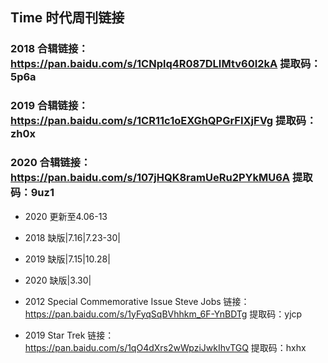 ## Time 时代周刊链接

### 2018 合辑链接：https://pan.baidu.com/s/1CNplq4R087DLIMtv60I2kA 提取码：5p6a
### 2019 合辑链接：https://pan.baidu.com/s/1CR11c1oEXGhQPGrFIXjFVg 提取码：zh0x 
### 2020 合辑链接：https://pan.baidu.com/s/107jHQK8ramUeRu2PYkMU6A 提取码：9uz1 

- 2020 更新至4.06-13

- 2018 缺版|7.16|7.23-30|
- 2019 缺版|7.15|10.28|
- 2020 缺版|3.30|

- 2012 Special Commemorative Issue Steve Jobs 链接：https://pan.baidu.com/s/1yFyqSqBVhhkm_6F-YnBDTg 提取码：yjcp
- 2019 Star Trek 链接：https://pan.baidu.com/s/1qO4dXrs2wWpziJwkIhvTGQ 提取码：hxhx
